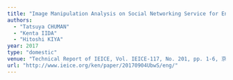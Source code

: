 ```yaml
---
title: "Image Manipulation Analysis on Social Networking Service for Encryption-then-Compression Systems"
authors:
  - "Tatsuya CHUMAN"
  - "Kenta IIDA"
  - "Hitoshi KIYA"
year: 2017
type: "domestic"
venue: "Technical Report of IEICE, Vol. IEICE-117, No. 201, pp. 1-6, 京都, 2017-09-04."
url: "http://www.ieice.org/ken/paper/20170904UbwS/eng/"
---
```

